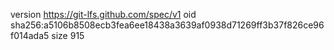 version https://git-lfs.github.com/spec/v1
oid sha256:a5106b8508ecb3fea6ee18438a3639af0938d71269ff3b37f826ce96f014ada5
size 915
